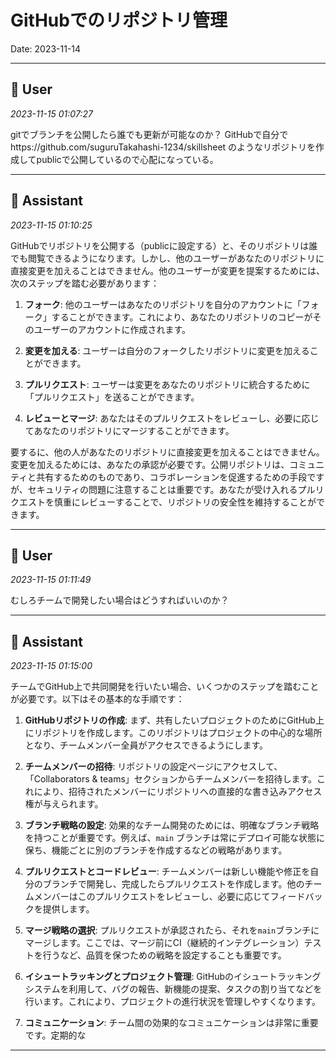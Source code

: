 # GitHubでのリポジトリ管理

Date: 2023-11-14

---

## 👤 User
*2023-11-15 01:07:27*

gitでブランチを公開したら誰でも更新が可能なのか？
GitHubで自分でhttps://github.com/suguruTakahashi-1234/skillsheet のようなリポジトリを作成してpublicで公開しているので心配になっている。

---

## 🤖 Assistant
*2023-11-15 01:10:25*

GitHubでリポジトリを公開する（publicに設定する）と、そのリポジトリは誰でも閲覧できるようになります。しかし、他のユーザーがあなたのリポジトリに直接変更を加えることはできません。他のユーザーが変更を提案するためには、次のステップを踏む必要があります：

1. **フォーク**: 他のユーザーはあなたのリポジトリを自分のアカウントに「フォーク」することができます。これにより、あなたのリポジトリのコピーがそのユーザーのアカウントに作成されます。

2. **変更を加える**: ユーザーは自分のフォークしたリポジトリに変更を加えることができます。

3. **プルリクエスト**: ユーザーは変更をあなたのリポジトリに統合するために「プルリクエスト」を送ることができます。

4. **レビューとマージ**: あなたはそのプルリクエストをレビューし、必要に応じてあなたのリポジトリにマージすることができます。

要するに、他の人があなたのリポジトリに直接変更を加えることはできません。変更を加えるためには、あなたの承認が必要です。公開リポジトリは、コミュニティと共有するためのものであり、コラボレーションを促進するための手段ですが、セキュリティの問題に注意することは重要です。あなたが受け入れるプルリクエストを慎重にレビューすることで、リポジトリの安全性を維持することができます。

---

## 👤 User
*2023-11-15 01:11:49*

むしろチームで開発したい場合はどうすればいいのか？

---

## 🤖 Assistant
*2023-11-15 01:15:00*

チームでGitHub上で共同開発を行いたい場合、いくつかのステップを踏むことが必要です。以下はその基本的な手順です：

1. **GitHubリポジトリの作成**: まず、共有したいプロジェクトのためにGitHub上にリポジトリを作成します。このリポジトリはプロジェクトの中心的な場所となり、チームメンバー全員がアクセスできるようにします。

2. **チームメンバーの招待**: リポジトリの設定ページにアクセスして、「Collaborators & teams」セクションからチームメンバーを招待します。これにより、招待されたメンバーにリポジトリへの直接的な書き込みアクセス権が与えられます。

3. **ブランチ戦略の設定**: 効果的なチーム開発のためには、明確なブランチ戦略を持つことが重要です。例えば、`main` ブランチは常にデプロイ可能な状態に保ち、機能ごとに別のブランチを作成するなどの戦略があります。

4. **プルリクエストとコードレビュー**: チームメンバーは新しい機能や修正を自分のブランチで開発し、完成したらプルリクエストを作成します。他のチームメンバーはこのプルリクエストをレビューし、必要に応じてフィードバックを提供します。

5. **マージ戦略の選択**: プルリクエストが承認されたら、それを`main`ブランチにマージします。ここでは、マージ前にCI（継続的インテグレーション）テストを行うなど、品質を保つための戦略を設定することも重要です。

6. **イシュートラッキングとプロジェクト管理**: GitHubのイシュートラッキングシステムを利用して、バグの報告、新機能の提案、タスクの割り当てなどを行います。これにより、プロジェクトの進行状況を管理しやすくなります。

7. **コミュニケーション**: チーム間の効果的なコミュニケーションは非常に重要です。定期的な

---
